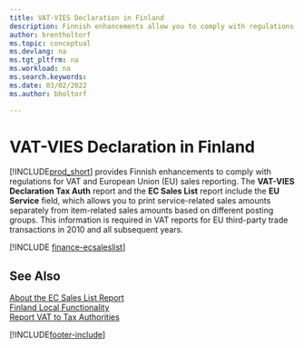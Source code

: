 ```yaml
---
title: VAT-VIES Declaration in Finland
description: Finnish enhancements allow you to comply with regulations for VAT and European Union (EU) sales reporting.
author: brentholtorf
ms.topic: conceptual
ms.devlang: na
ms.tgt_pltfrm: na
ms.workload: na
ms.search.keywords:
ms.date: 03/02/2022
ms.author: bholtorf

---
```

# VAT-VIES Declaration in Finland

[!INCLUDE[prod_short](../../includes/prod_short.md)] provides Finnish enhancements to comply with regulations for VAT and European Union (EU) sales reporting. The **VAT-VIES Declaration Tax Auth** report and the **EC Sales List** report include the **EU Service** field, which allows you to print service-related sales amounts separately from item-related sales amounts based on different posting groups. This information is required in VAT reports for EU third-party trade transactions in 2010 and all subsequent years.  

[!INCLUDE [finance-ecsaleslist](../../includes/finance-ecsaleslist.md)]

## See Also

[About the EC Sales List Report](../../finance-how-report-vat.md#ecsaleslist)  
[Finland Local Functionality](finland-local-functionality.md)  
[Report VAT to Tax Authorities](../../finance-how-report-vat.md)


[!INCLUDE[footer-include](../../includes/footer-banner.md)]
